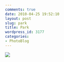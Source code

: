 ```yaml
---
comments: true
date: 2010-04-25 19:52:10
layout: post
slug: park
title: Park
wordpress_id: 3177
categories:
- PhotoBlog
---
```


![](http://ryanfitzer.com/main/wp-content/uploads/2010/04/2010-04-09-at-14-11-19-1.jpg)
